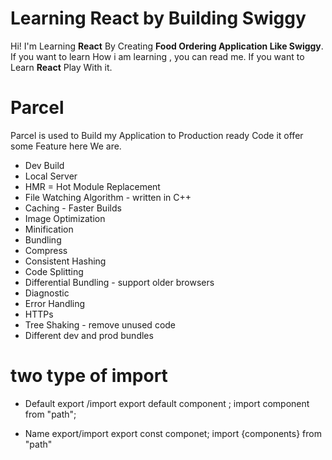 # Learning React by Building Swiggy 

Hi! I'm Learning  **React** By Creating  **Food Ordering Application Like Swiggy**. If you want to learn How i am  learning , you can read me. If you want to Learn **React** Play With it. 

# Parcel

Parcel is used to Build my Application to Production ready Code it offer some Feature here We are.

- Dev Build
- Local Server
- HMR = Hot Module Replacement
- File Watching Algorithm - written in C++
- Caching - Faster Builds
- Image Optimization
- Minification
- Bundling
- Compress
- Consistent Hashing
- Code Splitting
- Differential Bundling - support older browsers
- Diagnostic
- Error Handling
- HTTPs
- Tree Shaking - remove unused code
- Different dev and prod bundles



# two type of import 
- Default export /import 
    export default component ; 
    import component from "path";

- Name export/import 
    export const componet; 
    import {components} from "path"